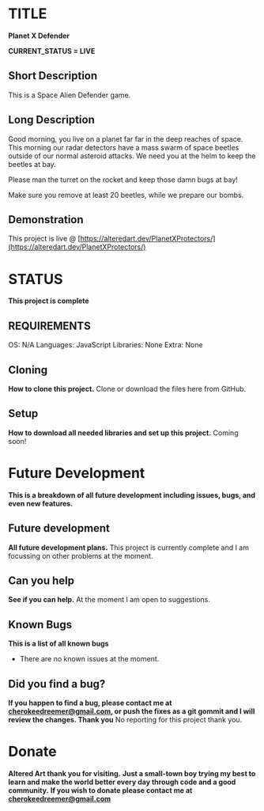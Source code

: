 # TITLE
**Planet X Defender**

  **CURRENT_STATUS = LIVE**
  
  ## Short Description
  This is a Space Alien Defender game.
  
  ## Long Description
  Good morning, you live on a planet far far in the deep reaches of space. 
  This morning our radar detectors have a mass swarm of space beetles outside of our normal asteroid attacks. 
  We need you at the helm to keep the beetles at bay.
 
  Please man the turret on the rocket and keep those damn bugs at bay!
 
  Make sure you remove at least 20 beetles, while we prepare our bombs.
  
  ## Demonstration
  This project is live @ [https://alteredart.dev/PlanetXProtectors/](https://alteredart.dev/PlanetXProtectors/)



# STATUS
**This project is complete**

  ## REQUIREMENTS
  OS: N/A
  Languages: JavaScript 
  Libraries: None
  Extra: None 

  ## Cloning
  **How to clone this project.**
  Clone or download the files here from GitHub.
  
  
  ## Setup
  **How to download all needed libraries and set up this project.**
  Coming soon!


  

# Future Development
**This is a breakdown of all future development including issues, bugs, and even new features.**

  ## Future development
  **All future development plans.**
  This project is currently complete and I am focussing on other problems at the moment.
  
  ## Can you help
  **See if you can help.**
  At the moment I am open to suggestions.

  ## Known Bugs
  **This is a list of all known bugs**
  * There are no known issues at the moment.
  
  ## Did you find a bug?
  **If you happen to find a bug, please contact me at cherokeedreemer@gmail.com, or push the fixes as a git gommit and I will review the changes. Thank you**
  No reporting for this project thank you.

# Donate
**Altered Art thank you for visiting.**
**Just a small-town boy trying my best to learn and make the world better every day through code and a good community.**
**If you wish to donate please contact me at cherokeedreemer@gmail.com**
